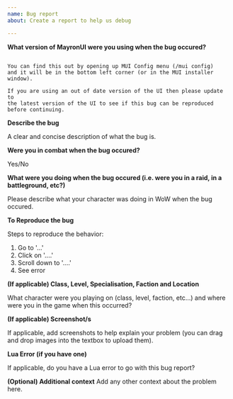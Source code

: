 ```yaml
---
name: Bug report
about: Create a report to help us debug

---
```


**What version of MayronUI were you using when the bug occured?**

```

You can find this out by opening up MUI Config menu (/mui config) 
and it will be in the bottom left corner (or in the MUI installer window).

If you are using an out of date version of the UI then please update to 
the latest version of the UI to see if this bug can be reproduced before continuing.

```

**Describe the bug**

A clear and concise description of what the bug is.

**Were you in combat when the bug occured?**

Yes/No

**What were you doing when the bug occured (i.e. were you in a raid, in a battleground, etc?)**

Please describe what your character was doing in WoW when the bug occured.

**To Reproduce the bug**

Steps to reproduce the behavior:
1. Go to '...'
2. Click on '....'
3. Scroll down to '....'
4. See error

**(If applicable) Class, Level, Specialisation, Faction and Location**

What character were you playing on (class, level, faction, etc...) and where were you in the game when this occurred?

**(If applicable) Screenshot/s**

If applicable, add screenshots to help explain your problem (you can drag and drop images into the textbox to upload them).

**Lua Error (if you have one)**

If applicable, do you have a Lua error to go with this bug report?

**(Optional) Additional context**
Add any other context about the problem here.
